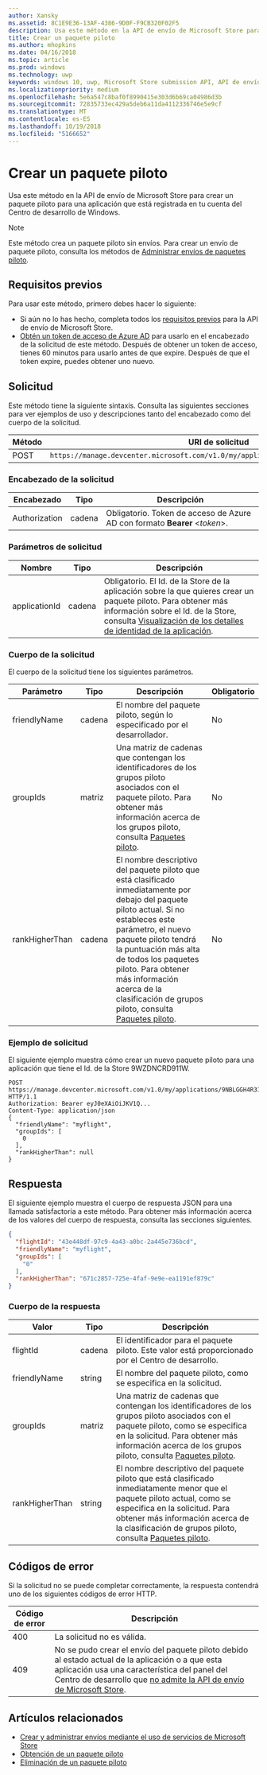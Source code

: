 ```yaml
---
author: Xansky
ms.assetid: 8C1E9E36-13AF-4386-9D0F-F9CB320F02F5
description: Usa este método en la API de envío de Microsoft Store para crear un paquete piloto para una aplicación que está registrada en tu cuenta del Centro de desarrollo de Windows.
title: Crear un paquete piloto
ms.author: mhopkins
ms.date: 04/16/2018
ms.topic: article
ms.prod: windows
ms.technology: uwp
keywords: windows 10, uwp, Microsoft Store submission API, API de envío de Microsoft Store, create flight, crear piloto
ms.localizationpriority: medium
ms.openlocfilehash: 5e6a547c8baf0f8990415e303d6b69ca04986d3b
ms.sourcegitcommit: 72835733ec429a5deb6a11da4112336746e5e9cf
ms.translationtype: MT
ms.contentlocale: es-ES
ms.lasthandoff: 10/19/2018
ms.locfileid: "5166652"
---
```

# <a name="create-a-package-flight"></a>Crear un paquete piloto

Usa este método en la API de envío de Microsoft Store para crear un paquete piloto para una aplicación que está registrada en tu cuenta del Centro de desarrollo de Windows.

> [!NOTE]
> Este método crea un paquete piloto sin envíos. Para crear un envío de paquete piloto, consulta los métodos de [Administrar envíos de paquetes piloto](manage-flight-submissions.md).

## <a name="prerequisites"></a>Requisitos previos

Para usar este método, primero debes hacer lo siguiente:

* Si aún no lo has hecho, completa todos los [requisitos previos](create-and-manage-submissions-using-windows-store-services.md#prerequisites) para la API de envío de Microsoft Store.
* [Obtén un token de acceso de Azure AD](create-and-manage-submissions-using-windows-store-services.md#obtain-an-azure-ad-access-token) para usarlo en el encabezado de la solicitud de este método. Después de obtener un token de acceso, tienes 60 minutos para usarlo antes de que expire. Después de que el token expire, puedes obtener uno nuevo.

## <a name="request"></a>Solicitud

Este método tiene la siguiente sintaxis. Consulta las siguientes secciones para ver ejemplos de uso y descripciones tanto del encabezado como del cuerpo de la solicitud.

| Método | URI de solicitud                                                      |
|--------|------------------------------------------------------------------|
| POST    | ```https://manage.devcenter.microsoft.com/v1.0/my/applications/{applicationId}/flights``` |


### <a name="request-header"></a>Encabezado de la solicitud

| Encabezado        | Tipo   | Descripción                                                                 |
|---------------|--------|-----------------------------------------------------------------------------|
| Authorization | cadena | Obligatorio. Token de acceso de Azure AD con formato **Bearer** &lt;*token*&gt;. |


### <a name="request-parameters"></a>Parámetros de solicitud

| Nombre        | Tipo   | Descripción                                                                 |
|---------------|--------|-----------------------------------------------------------------------------|
| applicationId | cadena | Obligatorio. El Id. de la Store de la aplicación sobre la que quieres crear un paquete piloto. Para obtener más información sobre el Id. de la Store, consulta [Visualización de los detalles de identidad de la aplicación](https://msdn.microsoft.com/windows/uwp/publish/view-app-identity-details).  |


### <a name="request-body"></a>Cuerpo de la solicitud

El cuerpo de la solicitud tiene los siguientes parámetros.

|  Parámetro  |  Tipo  |  Descripción  |  Obligatorio  |
|------|------|------|------|
|  friendlyName  |  cadena  |  El nombre del paquete piloto, según lo especificado por el desarrollador.  |  No  |
|  groupIds  |  matriz  |  Una matriz de cadenas que contengan los identificadores de los grupos piloto asociados con el paquete piloto. Para obtener más información acerca de los grupos piloto, consulta [Paquetes piloto](https://msdn.microsoft.com/windows/uwp/publish/package-flights).  |  No  |
|  rankHigherThan  |  cadena  |  El nombre descriptivo del paquete piloto que está clasificado inmediatamente por debajo del paquete piloto actual. Si no estableces este parámetro, el nuevo paquete piloto tendrá la puntuación más alta de todos los paquetes piloto. Para obtener más información acerca de la clasificación de grupos piloto, consulta [Paquetes piloto](https://msdn.microsoft.com/windows/uwp/publish/package-flights).    |  No  |


### <a name="request-example"></a>Ejemplo de solicitud

El siguiente ejemplo muestra cómo crear un nuevo paquete piloto para una aplicación que tiene el Id. de la Store 9WZDNCRD911W.

```syntax
POST https://manage.devcenter.microsoft.com/v1.0/my/applications/9NBLGGH4R315/flights HTTP/1.1
Authorization: Bearer eyJ0eXAiOiJKV1Q...
Content-Type: application/json
{
  "friendlyName": "myflight",
  "groupIds": [
    0
  ],
  "rankHigherThan": null
}

```

## <a name="response"></a>Respuesta

El siguiente ejemplo muestra el cuerpo de respuesta JSON para una llamada satisfactoria a este método. Para obtener más información acerca de los valores del cuerpo de respuesta, consulta las secciones siguientes.

```json
{
  "flightId": "43e448df-97c9-4a43-a0bc-2a445e736bcd",
  "friendlyName": "myflight",
  "groupIds": [
    "0"
  ],
  "rankHigherThan": "671c2857-725e-4faf-9e9e-ea1191ef879c"
}
```

### <a name="response-body"></a>Cuerpo de la respuesta

| Valor      | Tipo   | Descripción                                                                                                                                                                                                                                                                         |
|------------|--------|----------------------------------------------------------------------------------------------------------------------------------------------------------------------------------------------------------------------------------------------------------------------------------------|
| flightId            | cadena  | El identificador para el paquete piloto. Este valor está proporcionado por el Centro de desarrollo.  |
| friendlyName           | string  | El nombre del paquete piloto, como se especifica en la solicitud.   |  
| groupIds           | matriz  | Una matriz de cadenas que contengan los identificadores de los grupos piloto asociados con el paquete piloto, como se especifica en la solicitud. Para obtener más información acerca de los grupos piloto, consulta [Paquetes piloto](https://msdn.microsoft.com/windows/uwp/publish/package-flights).   |
| rankHigherThan           | string  | El nombre descriptivo del paquete piloto que está clasificado inmediatamente menor que el paquete piloto actual, como se especifica en la solicitud. Para obtener más información acerca de la clasificación de grupos piloto, consulta [Paquetes piloto](https://msdn.microsoft.com/windows/uwp/publish/package-flights).  |


## <a name="error-codes"></a>Códigos de error

Si la solicitud no se puede completar correctamente, la respuesta contendrá uno de los siguientes códigos de error HTTP.

| Código de error |  Descripción   |
|--------|------------------|
| 400  | La solicitud no es válida. |
| 409  | No se pudo crear el envío del paquete piloto debido al estado actual de la aplicación o a que esta aplicación usa una característica del panel del Centro de desarrollo que [no admite la API de envío de Microsoft Store](create-and-manage-submissions-using-windows-store-services.md#not_supported). |   


## <a name="related-topics"></a>Artículos relacionados

* [Crear y administrar envíos mediante el uso de servicios de Microsoft Store](create-and-manage-submissions-using-windows-store-services.md)
* [Obtención de un paquete piloto](get-a-flight.md)
* [Eliminación de un paquete piloto](delete-a-flight.md)
